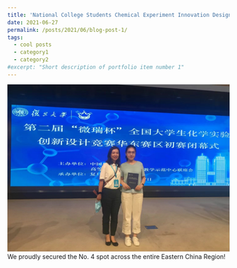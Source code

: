 ```yaml
---
title: 'National College Students Chemical Experiment Innovation Design Competition'
date: 2021-06-27
permalink: /posts/2021/06/blog-post-1/
tags:
  - cool posts
  - category1
  - category2
#excerpt: "Short description of portfolio item number 1"
---
```

<img src="/images/IMG_0787.JPG" alt="Portfolio item image" width="750">
We proudly secured the No. 4 spot across the entire Eastern China Region!
